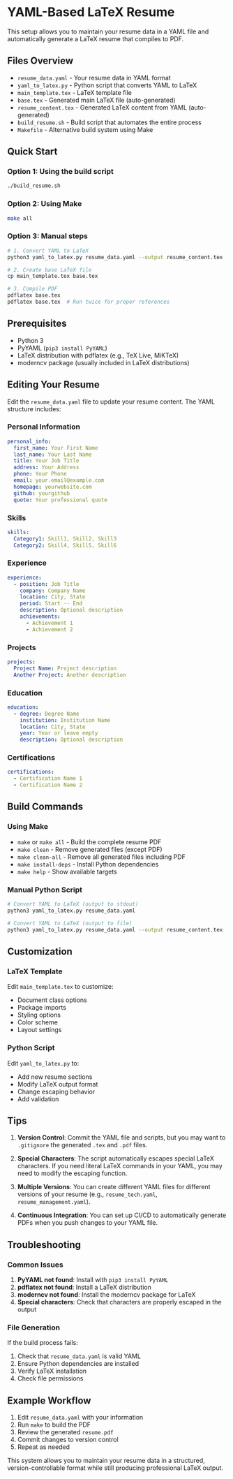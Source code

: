 # YAML-Based LaTeX Resume

This setup allows you to maintain your resume data in a YAML file and automatically generate a LaTeX resume that compiles to PDF.

## Files Overview

- `resume_data.yaml` - Your resume data in YAML format
- `yaml_to_latex.py` - Python script that converts YAML to LaTeX
- `main_template.tex` - LaTeX template file
- `base.tex` - Generated main LaTeX file (auto-generated)
- `resume_content.tex` - Generated LaTeX content from YAML (auto-generated)
- `build_resume.sh` - Build script that automates the entire process
- `Makefile` - Alternative build system using Make

## Quick Start

### Option 1: Using the build script

```bash
./build_resume.sh
```

### Option 2: Using Make

```bash
make all
```

### Option 3: Manual steps

```bash
# 1. Convert YAML to LaTeX
python3 yaml_to_latex.py resume_data.yaml --output resume_content.tex

# 2. Create base LaTeX file
cp main_template.tex base.tex

# 3. Compile PDF
pdflatex base.tex
pdflatex base.tex  # Run twice for proper references
```

## Prerequisites

- Python 3
- PyYAML (`pip3 install PyYAML`)
- LaTeX distribution with pdflatex (e.g., TeX Live, MiKTeX)
- moderncv package (usually included in LaTeX distributions)

## Editing Your Resume

Edit the `resume_data.yaml` file to update your resume content. The YAML structure includes:

### Personal Information

```yaml
personal_info:
  first_name: Your First Name
  last_name: Your Last Name
  title: Your Job Title
  address: Your Address
  phone: Your Phone
  email: your.email@example.com
  homepage: yourwebsite.com
  github: yourgithub
  quote: Your professional quote
```

### Skills

```yaml
skills:
  Category1: Skill1, Skill2, Skill3
  Category2: Skill4, Skill5, Skill6
```

### Experience

```yaml
experience:
  - position: Job Title
    company: Company Name
    location: City, State
    period: Start -- End
    description: Optional description
    achievements:
      - Achievement 1
      - Achievement 2
```

### Projects

```yaml
projects:
  Project Name: Project description
  Another Project: Another description
```

### Education

```yaml
education:
  - degree: Degree Name
    institution: Institution Name
    location: City, State
    year: Year or leave empty
    description: Optional description
```

### Certifications

```yaml
certifications:
  - Certification Name 1
  - Certification Name 2
```

## Build Commands

### Using Make

- `make` or `make all` - Build the complete resume PDF
- `make clean` - Remove generated files (except PDF)
- `make clean-all` - Remove all generated files including PDF
- `make install-deps` - Install Python dependencies
- `make help` - Show available targets

### Manual Python Script

```bash
# Convert YAML to LaTeX (output to stdout)
python3 yaml_to_latex.py resume_data.yaml

# Convert YAML to LaTeX (output to file)
python3 yaml_to_latex.py resume_data.yaml --output resume_content.tex
```

## Customization

### LaTeX Template

Edit `main_template.tex` to customize:

- Document class options
- Package imports
- Styling options
- Color scheme
- Layout settings

### Python Script

Edit `yaml_to_latex.py` to:

- Add new resume sections
- Modify LaTeX output format
- Change escaping behavior
- Add validation

## Tips

1. **Version Control**: Commit the YAML file and scripts, but you may want to `.gitignore` the generated `.tex` and `.pdf` files.

2. **Special Characters**: The script automatically escapes special LaTeX characters. If you need literal LaTeX commands in your YAML, you may need to modify the escaping function.

3. **Multiple Versions**: You can create different YAML files for different versions of your resume (e.g., `resume_tech.yaml`, `resume_management.yaml`).

4. **Continuous Integration**: You can set up CI/CD to automatically generate PDFs when you push changes to your YAML file.

## Troubleshooting

### Common Issues

1. **PyYAML not found**: Install with `pip3 install PyYAML`
2. **pdflatex not found**: Install a LaTeX distribution
3. **moderncv not found**: Install the moderncv package for LaTeX
4. **Special characters**: Check that characters are properly escaped in the output

### File Generation

If the build process fails:

1. Check that `resume_data.yaml` is valid YAML
2. Ensure Python dependencies are installed
3. Verify LaTeX installation
4. Check file permissions

## Example Workflow

1. Edit `resume_data.yaml` with your information
2. Run `make` to build the PDF
3. Review the generated `resume.pdf`
4. Commit changes to version control
5. Repeat as needed

This system allows you to maintain your resume data in a structured, version-controllable format while still producing professional LaTeX output.
